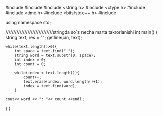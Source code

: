 #include <iostream>
#include <cmath>
#include <string.h>
#include <ctype.h>
#include <cstdlib>
#include <time.h>
#include <bits/stdc++.h>
#include <cctype>

using namespace std;

//////////////////////////////stringda so`z necha marta takrorlanishi
int main()
{
    string text, res = "";
    getline(cin, text);

    while(text.length()>0){
        int space = text.find(" ");
        string word = text.substr(0, space);
        int index = 0;
        int count = 0;

        while(index < text.length()){
            count++;
            text.erase(index, word.length()+1);
            index = text.find(word);
        }

    cout<< word << ": "<< count <<endl;
}
}
